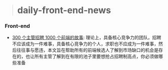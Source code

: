> # daily-front-end-news

### Front-end

- [300 个主管招聘 1000 个前端的故事](https://www.yuque.com/iscott/fe/lg7sn0): 理论上，具备核心竞争力的团队，招聘不应该成为一件难事，具备核心竞争力的个人，求职也不应成为一件难事，然后往往事与愿违，本文旨在帮助所有的前端候选人了解到市场缺口的机会是存在的，也让所有主管了解到在有限的池子里要想抢占招聘制高点，你必须做哪些准备
